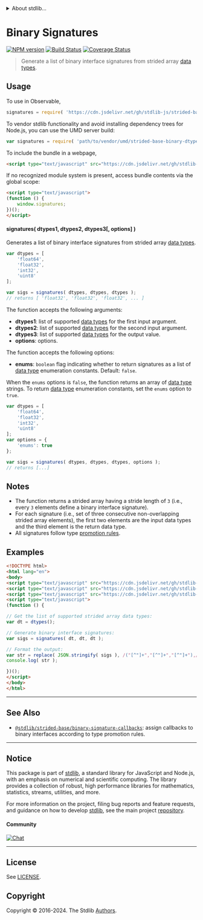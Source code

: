 <!--

@license Apache-2.0

Copyright (c) 2021 The Stdlib Authors.

Licensed under the Apache License, Version 2.0 (the "License");
you may not use this file except in compliance with the License.
You may obtain a copy of the License at

   http://www.apache.org/licenses/LICENSE-2.0

Unless required by applicable law or agreed to in writing, software
distributed under the License is distributed on an "AS IS" BASIS,
WITHOUT WARRANTIES OR CONDITIONS OF ANY KIND, either express or implied.
See the License for the specific language governing permissions and
limitations under the License.

-->


<details>
  <summary>
    About stdlib...
  </summary>
  <p>We believe in a future in which the web is a preferred environment for numerical computation. To help realize this future, we've built stdlib. stdlib is a standard library, with an emphasis on numerical and scientific computation, written in JavaScript (and C) for execution in browsers and in Node.js.</p>
  <p>The library is fully decomposable, being architected in such a way that you can swap out and mix and match APIs and functionality to cater to your exact preferences and use cases.</p>
  <p>When you use stdlib, you can be absolutely certain that you are using the most thorough, rigorous, well-written, studied, documented, tested, measured, and high-quality code out there.</p>
  <p>To join us in bringing numerical computing to the web, get started by checking us out on <a href="https://github.com/stdlib-js/stdlib">GitHub</a>, and please consider <a href="https://opencollective.com/stdlib">financially supporting stdlib</a>. We greatly appreciate your continued support!</p>
</details>

# Binary Signatures

[![NPM version][npm-image]][npm-url] [![Build Status][test-image]][test-url] [![Coverage Status][coverage-image]][coverage-url] <!-- [![dependencies][dependencies-image]][dependencies-url] -->

> Generate a list of binary interface signatures from strided array [data types][@stdlib/strided/dtypes].

<!-- Section to include introductory text. Make sure to keep an empty line after the intro `section` element and another before the `/section` close. -->

<section class="intro">

</section>

<!-- /.intro -->

<!-- Package usage documentation. -->



<section class="usage">

## Usage

To use in Observable,

```javascript
signatures = require( 'https://cdn.jsdelivr.net/gh/stdlib-js/strided-base-binary-dtype-signatures@umd/browser.js' )
```

To vendor stdlib functionality and avoid installing dependency trees for Node.js, you can use the UMD server build:

```javascript
var signatures = require( 'path/to/vendor/umd/strided-base-binary-dtype-signatures/index.js' )
```

To include the bundle in a webpage,

```html
<script type="text/javascript" src="https://cdn.jsdelivr.net/gh/stdlib-js/strided-base-binary-dtype-signatures@umd/browser.js"></script>
```

If no recognized module system is present, access bundle contents via the global scope:

```html
<script type="text/javascript">
(function () {
    window.signatures;
})();
</script>
```

#### signatures( dtypes1, dtypes2, dtypes3\[, options] )

Generates a list of binary interface signatures from strided array [data types][@stdlib/strided/dtypes].

```javascript
var dtypes = [
    'float64',
    'float32',
    'int32',
    'uint8'
];

var sigs = signatures( dtypes, dtypes, dtypes );
// returns [ 'float32', 'float32', 'float32', ... ]
```

The function accepts the following arguments:

-   **dtypes1**: list of supported [data types][@stdlib/strided/dtypes] for the first input argument.
-   **dtypes2**: list of supported [data types][@stdlib/strided/dtypes] for the second input argument.
-   **dtypes3**: list of supported [data types][@stdlib/strided/dtypes] for the output value.
-   **options**: options.

The function accepts the following options:

-   **enums**: `boolean` flag indicating whether to return signatures as a list of [data type][@stdlib/strided/dtypes] enumeration constants. Default: `false`.

When the `enums` options is `false`, the function returns an array of [data type][@stdlib/strided/dtypes] strings. To return [data type][@stdlib/strided/dtypes] enumeration constants, set the `enums` option to `true`.

```javascript
var dtypes = [
    'float64',
    'float32',
    'int32',
    'uint8'
];
var options = {
    'enums': true
};

var sigs = signatures( dtypes, dtypes, dtypes, options );
// returns [...]
```

</section>

<!-- /.usage -->

<!-- Package usage notes. Make sure to keep an empty line after the `section` element and another before the `/section` close. -->

<section class="notes">

## Notes

-   The function returns a strided array having a stride length of `3` (i.e., every `3` elements define a binary interface signature).
-   For each signature (i.e., set of three consecutive non-overlapping strided array elements), the first two elements are the input data types and the third element is the return data type.
-   All signatures follow type [promotion rules][@stdlib/ndarray/promotion-rules].

</section>

<!-- /.notes -->

<!-- Package usage examples. -->

<section class="examples">

## Examples

<!-- eslint no-undef: "error" -->

```html
<!DOCTYPE html>
<html lang="en">
<body>
<script type="text/javascript" src="https://cdn.jsdelivr.net/gh/stdlib-js/strided-dtypes@umd/browser.js"></script>
<script type="text/javascript" src="https://cdn.jsdelivr.net/gh/stdlib-js/string-replace@umd/browser.js"></script>
<script type="text/javascript" src="https://cdn.jsdelivr.net/gh/stdlib-js/strided-base-binary-dtype-signatures@umd/browser.js"></script>
<script type="text/javascript">
(function () {

// Get the list of supported strided array data types:
var dt = dtypes();

// Generate binary interface signatures:
var sigs = signatures( dt, dt, dt );

// Format the output:
var str = replace( JSON.stringify( sigs ), /("[^"]+","[^"]+","[^"]+"),/g, '$1,\n' );
console.log( str );

})();
</script>
</body>
</html>
```

</section>

<!-- /.examples -->

<!-- Section to include cited references. If references are included, add a horizontal rule *before* the section. Make sure to keep an empty line after the `section` element and another before the `/section` close. -->

<section class="references">

</section>

<!-- /.references -->

<!-- Section for related `stdlib` packages. Do not manually edit this section, as it is automatically populated. -->

<section class="related">

* * *

## See Also

-   <span class="package-name">[`@stdlib/strided-base/binary-signature-callbacks`][@stdlib/strided/base/binary-signature-callbacks]</span><span class="delimiter">: </span><span class="description">assign callbacks to binary interfaces according to type promotion rules.</span>

</section>

<!-- /.related -->

<!-- Section for all links. Make sure to keep an empty line after the `section` element and another before the `/section` close. -->


<section class="main-repo" >

* * *

## Notice

This package is part of [stdlib][stdlib], a standard library for JavaScript and Node.js, with an emphasis on numerical and scientific computing. The library provides a collection of robust, high performance libraries for mathematics, statistics, streams, utilities, and more.

For more information on the project, filing bug reports and feature requests, and guidance on how to develop [stdlib][stdlib], see the main project [repository][stdlib].

#### Community

[![Chat][chat-image]][chat-url]

---

## License

See [LICENSE][stdlib-license].


## Copyright

Copyright &copy; 2016-2024. The Stdlib [Authors][stdlib-authors].

</section>

<!-- /.stdlib -->

<!-- Section for all links. Make sure to keep an empty line after the `section` element and another before the `/section` close. -->

<section class="links">

[npm-image]: http://img.shields.io/npm/v/@stdlib/strided-base-binary-dtype-signatures.svg
[npm-url]: https://npmjs.org/package/@stdlib/strided-base-binary-dtype-signatures

[test-image]: https://github.com/stdlib-js/strided-base-binary-dtype-signatures/actions/workflows/test.yml/badge.svg?branch=v0.2.1
[test-url]: https://github.com/stdlib-js/strided-base-binary-dtype-signatures/actions/workflows/test.yml?query=branch:v0.2.1

[coverage-image]: https://img.shields.io/codecov/c/github/stdlib-js/strided-base-binary-dtype-signatures/main.svg
[coverage-url]: https://codecov.io/github/stdlib-js/strided-base-binary-dtype-signatures?branch=main

<!--

[dependencies-image]: https://img.shields.io/david/stdlib-js/strided-base-binary-dtype-signatures.svg
[dependencies-url]: https://david-dm.org/stdlib-js/strided-base-binary-dtype-signatures/main

-->

[chat-image]: https://img.shields.io/gitter/room/stdlib-js/stdlib.svg
[chat-url]: https://app.gitter.im/#/room/#stdlib-js_stdlib:gitter.im

[stdlib]: https://github.com/stdlib-js/stdlib

[stdlib-authors]: https://github.com/stdlib-js/stdlib/graphs/contributors

[umd]: https://github.com/umdjs/umd
[es-module]: https://developer.mozilla.org/en-US/docs/Web/JavaScript/Guide/Modules

[deno-url]: https://github.com/stdlib-js/strided-base-binary-dtype-signatures/tree/deno
[deno-readme]: https://github.com/stdlib-js/strided-base-binary-dtype-signatures/blob/deno/README.md
[umd-url]: https://github.com/stdlib-js/strided-base-binary-dtype-signatures/tree/umd
[umd-readme]: https://github.com/stdlib-js/strided-base-binary-dtype-signatures/blob/umd/README.md
[esm-url]: https://github.com/stdlib-js/strided-base-binary-dtype-signatures/tree/esm
[esm-readme]: https://github.com/stdlib-js/strided-base-binary-dtype-signatures/blob/esm/README.md
[branches-url]: https://github.com/stdlib-js/strided-base-binary-dtype-signatures/blob/main/branches.md

[stdlib-license]: https://raw.githubusercontent.com/stdlib-js/strided-base-binary-dtype-signatures/main/LICENSE

[@stdlib/strided/dtypes]: https://github.com/stdlib-js/strided-dtypes/tree/umd

[@stdlib/ndarray/promotion-rules]: https://github.com/stdlib-js/ndarray-promotion-rules/tree/umd

<!-- <related-links> -->

[@stdlib/strided/base/binary-signature-callbacks]: https://github.com/stdlib-js/strided-base-binary-signature-callbacks/tree/umd

<!-- </related-links> -->

</section>

<!-- /.links -->
